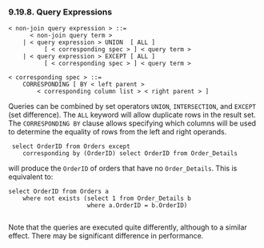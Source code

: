 <div id="qryexpressions" class="section">

<div class="titlepage">

<div>

<div>

### 9.19.8. Query Expressions

</div>

</div>

</div>

``` programlisting
< non-join query expression > ::=
      < non-join query term >
    | < query expression > UNION  [ ALL ]
          [ < corresponding spec > ] < query term >
    | < query expression > EXCEPT [ ALL ]
          [ < corresponding spec > ] < query term >

< corresponding spec > ::=
    CORRESPONDING [ BY < left parent >
        < corresponding column list > < right parent > ]
```

Queries can be combined by set operators `UNION`, `INTERSECTION`, and
`EXCEPT` (set difference). The `ALL` keyword will allow duplicate rows
in the result set. The `CORRESPONDING BY` clause allows specifying which
columns will be used to determine the equality of rows from the left and
right operands.

``` programlisting
 select OrderID from Orders except
    corresponding by (OrderID) select OrderID from Order_Details
```

will produce the `OrderID` of orders that have no `Order_Details`. This
is equivalent to:

``` programlisting
select OrderID from Orders a 
    where not exists (select 1 from Order_Details b 
                      where a.OrderID = b.OrderID)
        
```

Note that the queries are executed quite differently, although to a
similar effect. There may be significant difference in performance.

</div>
